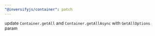 ```yaml
---
"@inversifyjs/container": patch
---
```


update `Container.getAll` and `Container.getAllAsync` with `GetAllOptions` param

